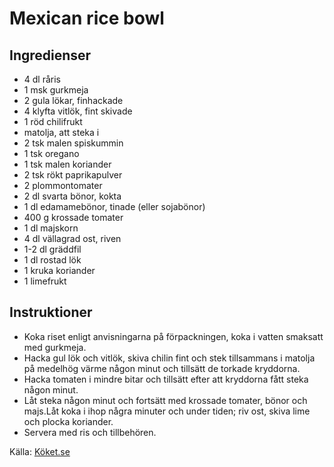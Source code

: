 # Mexican rice bowl

## Ingredienser

* 4 dl råris
* 1 msk gurkmeja
* 2  gula lökar, finhackade
* 4 klyfta vitlök, fint skivade
* 1  röd chilifrukt
* matolja, att steka i
* 2 tsk malen spiskummin
* 1 tsk oregano
* 1 tsk malen koriander
* 2 tsk rökt paprikapulver
* 2  plommontomater
* 2 dl svarta bönor, kokta
* 1 dl edamamebönor, tinade (eller sojabönor)
* 400 g krossade tomater
* 1 dl majskorn
* 4 dl vällagrad ost, riven
* 1-2 dl gräddfil
* 1 dl rostad lök
* 1 kruka koriander
* 1  limefrukt

## Instruktioner

* Koka riset enligt anvisningarna på förpackningen, koka i vatten smaksatt med gurkmeja.
* Hacka gul lök och vitlök, skiva chilin fint och stek tillsammans i matolja på medelhög värme någon minut och tillsätt de torkade kryddorna.
* Hacka tomaten i mindre bitar och tillsätt efter att kryddorna fått steka någon minut.
* Låt steka någon minut och fortsätt med krossade tomater, bönor och majs.Låt koka i ihop några minuter och under tiden; riv ost, skiva lime och plocka koriander.
* Servera med ris och tillbehören.

Källa: [Köket.se](https://www.koket.se/mexican-rice-bowl)